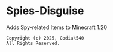 # Spies-Disguise
Adds Spy-related Items to Minecraft 1.20

    Copyright (c) 2025, Codiak540
    All Rights Reserved.
